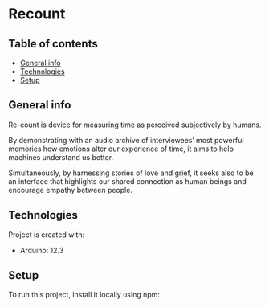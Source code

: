 # Recount

## Table of contents
* [General info](#general-info)
* [Technologies](#technologies)
* [Setup](#setup)

## General info
Re-count is device
for measuring
time as perceived
subjectively by
humans.

By demonstrating with an
audio archive of interviewees’
most powerful memories
how emotions alter
our experience of time, it
aims to help machines
understand us better.

Simultaneously, by
harnessing stories of
love and grief, it seeks
also to be an interface
that highlights our
shared connection as
human beings and
encourage empathy
between people.

## Technologies
Project is created with:
* Arduino: 12.3

## Setup
To run this project, install it locally using npm:
 

